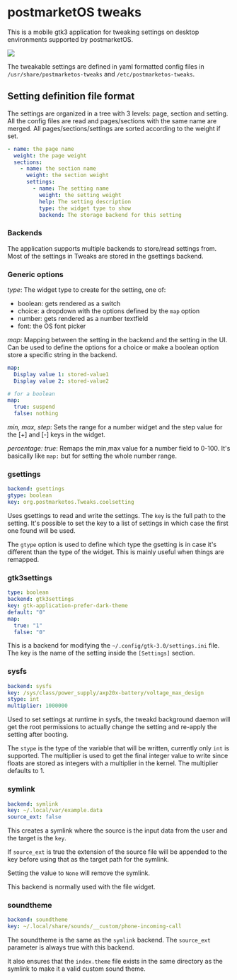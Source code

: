 # postmarketOS tweaks

This is a mobile gtk3 application for tweaking settings on desktop environments supported by postmarketOS. 

![](https://brixitcdn.net/metainfo/tweaks.png)

The tweakable settings are defined in yaml formatted config files in `/usr/share/postmarketos-tweaks` and
`/etc/postmarketos-tweaks`.

## Setting definition file format

The settings are organized in a tree with 3 levels: page, section and setting. All the config files are read and
pages/sections with the same name are merged. All pages/sections/settings are sorted according to the weight if set.

```yaml
- name: the page name
  weight: the page weight
  sections:
    - name: the section name
      weight: the section weight
      settings:
        - name: The setting name
          weight: the setting weight
          help: The setting description
          type: the widget type to show
          backend: The storage backend for this setting
```

### Backends

The application supports multiple backends to store/read settings from. Most of the settings in Tweaks are stored in the
gsettings backend.

### Generic options

*type*: The widget type to create for the setting, one of:

* boolean: gets rendered as a switch
* choice: a dropdown with the options defined by the `map` option
* number: gets rendered as a number textfield
* font: the OS font picker

*map*: Mapping between the setting in the backend and the setting in the UI. Can be used to define the options for a
choice or make a boolean option store a specific string in the backend.

```yaml
map:
  Display value 1: stored-value1
  Display value 2: stored-value2

# for a boolean
map:
  true: suspend
  false: nothing
```

*min, max, step*: Sets the range for a number widget and the step value for the [+] and [-] keys in the widget.

*percentage: true*: Remaps the min,max value for a number field to 0-100. It's basically like `map:` but for setting
the whole number range.

### gsettings

```yaml
backend: gsettings
gtype: boolean
key: org.postmarketos.Tweaks.coolsetting
```

Uses gsettings to read and write the settings. The `key` is the full path to the setting. It's possible to set the key
to a list of settings in which case the first one found will be used.

The `gtype` option is used to define which type the gsetting is in case it's different than the type of the widget. This
is mainly useful when things are remapped.

### gtk3settings

```yaml
type: boolean
backend: gtk3settings
key: gtk-application-prefer-dark-theme
default: "0"
map:
  true: "1"
  false: "0"
```

This is a backend for modifying the `~/.config/gtk-3.0/settings.ini` file. The key is the name of the setting inside the 
`[Settings]` section.

### sysfs

```yaml
backend: sysfs
key: /sys/class/power_supply/axp20x-battery/voltage_max_design
stype: int
multiplier: 1000000
```

Used to set settings at runtime in sysfs, the tweakd background daemon will get the root permissions to actually change
the setting and re-apply the setting after booting.

The `stype` is the type of the variable that will be written, currently only `int` is supported. The multiplier is used
to get the final integer value to write since floats are stored as integers with a multiplier in the kernel. The multiplier
defaults to 1.

### symlink

```yaml
backend: symlink
key: ~/.local/var/example.data
source_ext: false
```

This creates a symlink where the source is the input data from the user and the target is the `key`.

If `source_ext` is true the extension of the source file will be appended to the key before using that as the target
path for the symlink.

Setting the value to `None` will remove the symlink.

This backend is normally used with the file widget.

### soundtheme

```yaml
backend: soundtheme
key: ~/.local/share/sounds/__custom/phone-incoming-call
```

The soundtheme is the same as the `symlink` backend. The `source_ext` parameter is always true with this backend.

It also ensures that the `index.theme` file exists in the same directory as the symlink to make it a valid custom sound
theme.